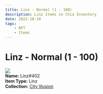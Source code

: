 ```yaml
---
title: Linz - Normal (1 - 100)
description: Linz Items in Chia Inventory
date: 2022-10-10
tags:
    - NFT
    - Items
---
```


# Linz - Normal (1 - 100)
<div class="item_thumbnail">
<img loading="lazy" src="https://adyv4op26tmjilay4yf6iipigkoy4s2gehfjomoabqbqwkoq.arweave.net/APFeOfr02JQsGOYL5CH-oMp2OS0YhypcxwAwD_Cy-nQ"><br/>
<div><strong>Name:</strong> Linz#402</div>
<div><strong>Item Type:</strong> Linz</div>
<div><strong>Collection:</strong> <a href="https://www.spacescan.io/xch/nft/collection/col1lend2dcn558km4wcwta4xnkfv3xpcmlp9kyt0m909emvfxechlyqdl5ndg">City Illusion</a></div>
</div>

